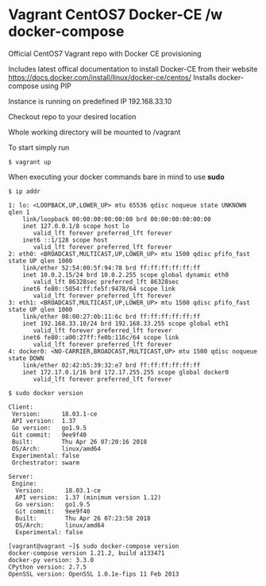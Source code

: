 # Vagrant CentOS7 Docker-CE /w docker-compose
Official CentOS7 Vagrant repo with Docker CE provisioning

Includes latest offical documentation to install Docker-CE from their website https://docs.docker.com/install/linux/docker-ce/centos/
Installs docker-compose using PIP

Instance is running on predefined IP 192.168.33.10

Checkout repo to your desired location

Whole working directory will be mounted to /vagrant

To start simply run
```
$ vagrant up
```

When executing your docker commands bare in mind to use **sudo**

```
$ ip addr
```
```
1: lo: <LOOPBACK,UP,LOWER_UP> mtu 65536 qdisc noqueue state UNKNOWN qlen 1
    link/loopback 00:00:00:00:00:00 brd 00:00:00:00:00:00
    inet 127.0.0.1/8 scope host lo
       valid_lft forever preferred_lft forever
    inet6 ::1/128 scope host
       valid_lft forever preferred_lft forever
2: eth0: <BROADCAST,MULTICAST,UP,LOWER_UP> mtu 1500 qdisc pfifo_fast state UP qlen 1000
    link/ether 52:54:00:5f:94:78 brd ff:ff:ff:ff:ff:ff
    inet 10.0.2.15/24 brd 10.0.2.255 scope global dynamic eth0
       valid_lft 86328sec preferred_lft 86328sec
    inet6 fe80::5054:ff:fe5f:9478/64 scope link
       valid_lft forever preferred_lft forever
3: eth1: <BROADCAST,MULTICAST,UP,LOWER_UP> mtu 1500 qdisc pfifo_fast state UP qlen 1000
    link/ether 08:00:27:0b:11:6c brd ff:ff:ff:ff:ff:ff
    inet 192.168.33.10/24 brd 192.168.33.255 scope global eth1
       valid_lft forever preferred_lft forever
    inet6 fe80::a00:27ff:fe0b:116c/64 scope link
       valid_lft forever preferred_lft forever
4: docker0: <NO-CARRIER,BROADCAST,MULTICAST,UP> mtu 1500 qdisc noqueue state DOWN
    link/ether 02:42:b5:39:32:e7 brd ff:ff:ff:ff:ff:ff
    inet 172.17.0.1/16 brd 172.17.255.255 scope global docker0
       valid_lft forever preferred_lft forever
```

```
$ sudo docker version
```
```
Client:
 Version:      18.03.1-ce
 API version:  1.37
 Go version:   go1.9.5
 Git commit:   9ee9f40
 Built:        Thu Apr 26 07:20:16 2018
 OS/Arch:      linux/amd64
 Experimental: false
 Orchestrator: swarm

Server:
 Engine:
  Version:      18.03.1-ce
  API version:  1.37 (minimum version 1.12)
  Go version:   go1.9.5
  Git commit:   9ee9f40
  Built:        Thu Apr 26 07:23:58 2018
  OS/Arch:      linux/amd64
  Experimental: false
```

```
[vagrant@vagrant ~]$ sudo docker-compose version
docker-compose version 1.21.2, build a133471
docker-py version: 3.3.0
CPython version: 2.7.5
OpenSSL version: OpenSSL 1.0.1e-fips 11 Feb 2013
```
